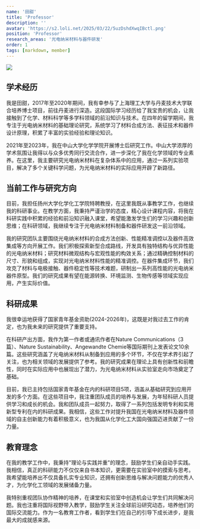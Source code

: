 ```yaml
---
name: '田甜'
title: 'Professor'
description: ''
avatar: 'https://s2.loli.net/2025/03/22/5uzDshdXwqIBctl.png'
position: 'Professor'
research_areas: '光电纳米材料与器件研发'
order: 1
tags: [markdown, member]
---
```


<!-- ![avatar](https://s2.loli.net/2025/01/13/g6KlzY3JFR4w1VT.jpg) -->
<img src="https://s2.loli.net/2025/01/29/6vOktfKD38m9TZj.png" class="w-1/2 mx-auto" />

## 学术经历

我是田甜，2017年至2020年期间，我有幸参与了上海理工大学与丹麦技术大学联合培养博士项目，前往丹麦进行深造。这段国际学习经历给了我宝贵的机会，让我接触到了化学、材料科学等多学科领域的前沿知识与技术。在四年的留学期间，我专注于光电纳米材料的基础理论研究，系统学习了材料合成方法、表征技术和器件设计原理，积累了丰富的实验经验和理论知识。

2021年至2023年，我在中山大学化学学院开展博士后研究工作。中山大学浓厚的学术氛围让我得以与众多优秀同行交流合作，进一步深化了我在化学领域的专业素养。在这里，我主要研究光电纳米材料在复杂体系中的应用，通过一系列实验项目，解决了多个关键科学问题，为光电纳米材料的实际应用开辟了新路径。

## 当前工作与研究方向

目前，我担任扬州大学化学化工学院特聘教授，在这里我既从事教学工作，也继续我的科研事业。在教学方面，我秉持严谨治学的态度，精心设计课程内容，将我在科研实践中积累的经验和前沿知识融入课堂，希望能激发学生们的学习兴趣和创新思维；在科研领域，我继续专注于光电纳米材料制备和器件研发这一前沿领域。

我的研究团队主要围绕光电纳米材料的合成方法创新、性能精准调控以及器件高效集成等方向开展工作。我们积极探索新型合成路线，开发具有独特结构与优异性能的光电纳米材料；研究材料微观结构与宏观性能的构效关系；通过精确控制材料的尺寸、形貌和组成，实现对光电纳米材料性能的精准调控。在器件集成环节，我们攻克了材料与电极接触、器件稳定性等技术难题，研制出一系列高性能的光电纳米器件原型。我们的研究成果有望在能源转换、环境监测、生物传感等领域实现应用，产生实际价值。

## 科研成果

我很幸运地获得了国家青年基金资助(2024-2026年)，这既是对我过去工作的肯定，也为我未来的研究提供了重要支持。

在科研产出方面，我作为第一作者或通讯作者在Nature Communications（3篇）、Nature Sustainability、Angewandte Chemie等国际期刊上发表论文10余篇。这些研究涵盖了光电纳米材料从制备到应用的多个环节，不仅在学术界引起了关注，也为相关领域的发展提供了参考。我的研究成果在理论上具有创新性和前瞻性，同时在实际应用中也展现出了潜力，为光电纳米材料从实验室走向市场奠定了基础。

目前，我已主持包括国家青年基金在内的科研项目5项，涵盖从基础研究到应用开发的多个方面。在这些项目中，我注重团队成员的培养与发展，为年轻科研人员提供学习和成长的机会。我和团队成员一起努力，取得了一系列包括发明专利和实用新型专利在内的科研成果。我相信，这些工作对提升我国在光电纳米材料及器件领域的自主创新能力有着积极意义，也为我国从化学化工大国向强国迈进贡献了一份力量。

## 教育理念

在我的教学工作中，我秉持"理论与实践并重"的理念，鼓励学生们亲自动手实践。我相信，真正的科研能力不仅仅来自书本知识，更需要在实验室中的摸索与思考。我希望能培养出不仅具备扎实专业知识，还拥有创新思维与解决问题能力的优秀人才，为化学化工领域的发展储备力量。

我特别重视团队协作精神的培养，在课堂和实验室中创造机会让学生们共同解决问题。我也注重将国际视野带入教学，鼓励学生关注全球前沿研究动态，培养他们的国际交流能力。作为一名教育工作者，看到学生们在自己的引导下成长进步，是我最大的成就感来源。
